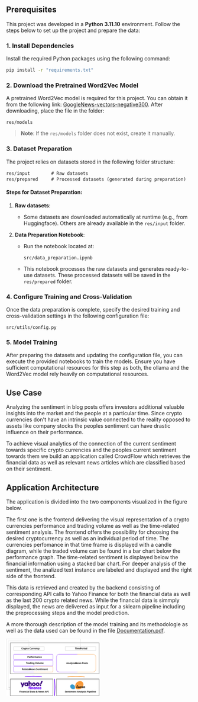 ## Prerequisites
This project was developed in a **Python 3.11.10** environment. Follow the steps below to set up the project and prepare the data:

### 1. Install Dependencies

Install the required Python packages using the following command:
```bash
pip install -r "requirements.txt"
```

### 2. Download the Pretrained Word2Vec Model

A pretrained Word2Vec model is required for this project. You can obtain it from the following link: [GoogleNews-vectors-negative300](https://www.kaggle.com/datasets/adarshsng/googlenewsvectors/data). After downloading, place the file in the folder:
```
res/models
```
> **Note**: If the `res/models` folder does not exist, create it manually.

### 3. Dataset Preparation

The project relies on datasets stored in the following folder structure:
```
res/input        # Raw datasets
res/prepared     # Processed datasets (generated during preparation)
```

#### Steps for Dataset Preparation:
1. **Raw datasets**:
   - Some datasets are downloaded automatically at runtime (e.g., from Huggingface). Others are already available in the `res/input` folder.

2. **Data Preparation Notebook**:
   - Run the notebook located at:
     ```
     src/data_preparation.ipynb
     ```
   - This notebook processes the raw datasets and generates ready-to-use datasets. These processed datasets will be saved in the `res/prepared` folder.

### 4. Configure Training and Cross-Validation

Once the data preparation is complete, specify the desired training and cross-validation settings in the following configuration file:
```
src/utils/config.py
```

### 5. Model Training

After preparing the datasets and updating the configuration file, you can execute the provided notebooks to train the models. Ensure you have sufficient computational resources for this step as both, the ollama and the Word2Vec model rely heavily on computational resources.


## Use Case

Analyzing the sentiment in blog posts offers investors additional valuable insights into the market and the people at a particular time. Since crypto currencies don't have an intrinsic value connected to the reality opposed to assets like company stocks the peoples sentiment can have drastic influence on their performance.

To achieve visual analytics of the connection of the current sentiment towards specific crypto currencies and the peoples current sentiment towards them we build an application called CrowdFlow which retrieves the financial data as well as relevant news articles which are classified based on their sentiment.

## Application Architecture

The application is divided into the two components visualized in the figure below. 

The first one is the frontend delivering the visual representation of a crypto currencies performance and trading volume as well as the time-related sentiment analysis. The frontend offers the possibility for choosing the desired cryptocurrency as well as an individual period of time. The currencies perfomance in that time frame is displayed with a candle diagram, while the traded volume can be found in a bar chart below the performance graph. The time-related sentiment is displayed below the financial information using a stacked bar chart. For deeper analysis of the sentiment, the analized text instance are labeled and displayed and the right side of the frontend.

This data is retrieved and created by the backend consisting of corresponding API calls to Yahoo Finance for both the financial data as well as the last 200 crypto related news. While the financial data is simmply displayed, the news are delivered as input for a sklearn pipeline including the preprocessing steps and the model prediction.

A more thorough description of the model training and its methodologie as well as the data used can be found in the file [Documentation.pdf](/tree/main/docs/documentation.pdf).

<img src="https://raw.githubusercontent.com/NiklasSeitherDHBW/NLP-CrowdFlow/refs/heads/main/docs/NLP_Applikation.svg" alt="Application Architecture" width="50%">


